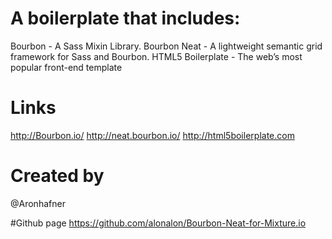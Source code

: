 # A boilerplate that includes:
Bourbon  - A Sass Mixin Library.
Bourbon Neat - A lightweight semantic grid framework for Sass and Bourbon.
HTML5 Boilerplate - The web’s most popular front-end template

# Links
http://Bourbon.io/
http://neat.bourbon.io/
http://html5boilerplate.com

# Created by
@Aronhafner 

#Github page
https://github.com/alonalon/Bourbon-Neat-for-Mixture.io
